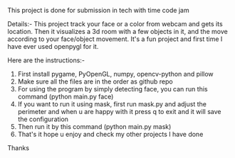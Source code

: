 This project is done for submission in tech with time code jam


Details:-
This project track your face or a color from webcam and gets its location.
Then it visualizes a 3d room with a few objects in it, and the move according to your face/object movement.
It's a fun project and first time I have ever used openpygl for it.

Here are the instructions:-

1. First install pygame, PyOpenGL, numpy, opencv-python and pillow
2. Make sure all the files are in the order as github repo
3. For using the program by simply detecting face, you can run this command
   (python main.py face)
4. If you want to run it using mask, first run mask.py and adjust the perimeter and when u are happy with it press q to exit and it will save the configuration
5. Then run it by this command (python main.py mask)
6. That's it hope u enjoy and check my other projects I have done




Thanks